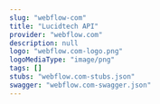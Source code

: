 ```yaml
---
slug: "webflow-com"
title: "Lucidtech API"
provider: "webflow.com"
description: null
logo: "webflow.com-logo.png"
logoMediaType: "image/png"
tags: []
stubs: "webflow.com-stubs.json"
swagger: "webflow.com-swagger.json"
---
```

